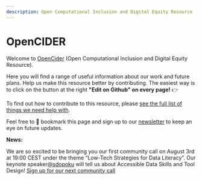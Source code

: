 ```yaml
---
description: Open Computational Inclusion and Digital Equity Resource
---
```


# OpenCIDER

Welcome to [OpenCider](https://twitter.com/OpenCIDER) \(Open Computational Inclusion and Digital Equity Resource\). 

Here you will find a range of useful information about our work and future plans.  Help us make this resource better by contributing. The easiest way is to click on the button at the right **"Edit on Github" on every page!** 👉

To find out how to contribute to this resource, please [see the full list of things we need help with](https://selgebali.gitbook.io/opencider/contact-us/get-involved).

Feel free to 📌 bookmark  this page and sign up to our [newsletter](https://buttondown.email/OpenCider) to keep an eye on future updates.

 **News:**

We are so excited to be bringing you our first community call on August 3rd at 19:00 CEST under the theme “Low-Tech Strategies for Data Literacy”. Our keynote speaker[@sdopoku](https://twitter.com/sdopoku) will tell us about Accessible Data Skills and Tool Design! [Sign up for our next community call](https://t.co/HV4x8QeAl4?amp=1)

